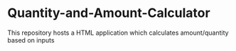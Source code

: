 # Quantity-and-Amount-Calculator
This repository hosts a HTML application which calculates amount/quantity based on inputs
